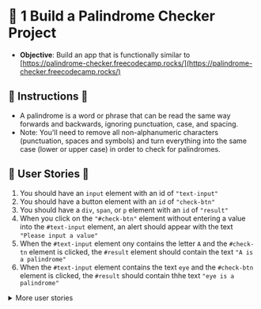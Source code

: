 # 🚧 1 Build a Palindrome Checker Project

* **Objective**: Build an app that is functionally similar to [https://palindrome-checker.freecodecamp.rocks/](https://palindrome-checker.freecodecamp.rocks/)

## 📜 Instructions 📜

* A palindrome is a word or phrase that can be read the same way forwards and backwards, ignoring punctuation, case, and spacing.
* Note: You'll need to remove all non-alphanumeric characters (punctuation, spaces and symbols) and turn everything into the same case (lower or upper case) in order to check for palindromes.

## 📖 User Stories 📖 

1. You should have an `input` element with an id of `"text-input"`
2. You should have a button element with an `id` of `"check-btn"`
3. You should have a `div`, `span`, or `p` element with an `id` of `"result"`
4. When you click on the `"#check-btn"` element without entering a value into the `#text-input` element, an alert should appear with the text `"Please input a value"`
5. When the `#text-input` element ony contains the letter `A` and the `#check-tn` element is clicked, the `#result` element should contain the text `"A is a palindrome"`
6. When the `#text-input` element contains the text `eye` and the `#check-btn` element is clicked, the `#result` should contain thhe text `"eye is a palindrome"`

<details>
<summary>More user stories</summary>

7. When the `#text-input` element contains the text `_eye` and the `#check-btn` element is clicked, the `#result` element should contain the text `"_eye is a palindrome"`
8. When the `#text-input` element contains the text `race car` and the `#check-btn` element is clicked, the `#result` element should contain the text `"race car is a palindrome"`
9.  When the `#text-input` element contains the text not a palindrome and the `#check-btn` element is clicked, the `#result` element should contain the text `"not a palindrome is not a palindrome"`
10. When the `#text-input` element contains the text `A man, a plan, a canal. Panama` and the `#check-btn` element is clicked, the `#result` element should contain the text `"A man, a plan, a canal. Panama is a palindrome"`
11. When the `#text-input` element contains the text `never odd or even` and the `#check-btn element` is clicked, the `#result` element should contain the text `"never odd or even is a palindrome"`
12. When the `#text-input` element contains the text `nope ` and the `#check-btn element` is clicked, the `#result` element should contain the text `"nope is not a palindrome"`
13. When the `#text-input` element contains the text `almostomla` and the `#check-btn element` is clicked, the `#result` element should contain the text `"almostomla is not a palindrome"`
14. When the `#text-input` element contains the text `My age is 0, 0 si ega ym.` and the `#check-btn element` is clicked, the `#result` element should contain the text `"My age is 0, 0 si ega ym. is a palindrome"`
15. When the `#text-input` element contains the text ` 1 eye for of 1 eye.` and the `#check-btn element` is clicked, the `#result` element should contain the text `"1 eye for of 1 eye. is not a palindrome"`
16. When the `#text-input` element contains the text `0_0 (: /-\ :) 0-0` and the `#check-btn element` is clicked, the `#result` element should contain the text `"0_0 (: /-\ :) 0-0 is a palindrome"`
17. When the `#text-input` element contains the text `five|\_/|four` and the `#check-btn element` is clicked, the `#result` element should contain the text `"five|\_/|four is not a palindrome"`
</details>